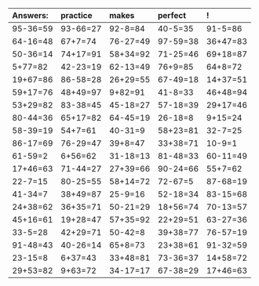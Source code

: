 | Answers: | practice | makes | perfect | ! |
| :--- | :--- | :--- | :--- | :--- |
| 95-36=59 | 93-66=27 | 92-8=84 | 40-5=35 | 91-5=86 | 
| 64-16=48 | 67+7=74 | 76-27=49 | 97-59=38 | 36+47=83 | 
| 50-36=14 | 74+17=91 | 58+34=92 | 71-25=46 | 69+18=87 | 
| 5+77=82 | 42-23=19 | 62-13=49 | 76+9=85 | 64+8=72 | 
| 19+67=86 | 86-58=28 | 26+29=55 | 67-49=18 | 14+37=51 | 
| 59+17=76 | 48+49=97 | 9+82=91 | 41-8=33 | 46+48=94 | 
| 53+29=82 | 83-38=45 | 45-18=27 | 57-18=39 | 29+17=46 | 
| 80-44=36 | 65+17=82 | 64-45=19 | 26-18=8 | 9+15=24 | 
| 58-39=19 | 54+7=61 | 40-31=9 | 58+23=81 | 32-7=25 | 
| 86-17=69 | 76-29=47 | 39+8=47 | 33+38=71 | 10-9=1 | 
| 61-59=2 | 6+56=62 | 31-18=13 | 81-48=33 | 60-11=49 | 
| 17+46=63 | 71-44=27 | 27+39=66 | 90-24=66 | 55+7=62 | 
| 22-7=15 | 80-25=55 | 58+14=72 | 72-67=5 | 87-68=19 | 
| 41-34=7 | 38+49=87 | 25-9=16 | 52-18=34 | 83-15=68 | 
| 24+38=62 | 36+35=71 | 50-21=29 | 18+56=74 | 70-13=57 | 
| 45+16=61 | 19+28=47 | 57+35=92 | 22+29=51 | 63-27=36 | 
| 33-5=28 | 42+29=71 | 50-42=8 | 39+38=77 | 76-57=19 | 
| 91-48=43 | 40-26=14 | 65+8=73 | 23+38=61 | 91-32=59 | 
| 23-15=8 | 6+37=43 | 33+48=81 | 73-36=37 | 14+58=72 | 
| 29+53=82 | 9+63=72 | 34-17=17 | 67-38=29 | 17+46=63 | 
